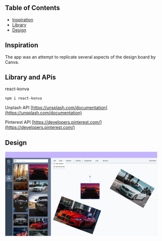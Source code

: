 ## Table of Contents
- [Inspiration](#inspiration)
- [Library](#library)
- [Design](#design)

## Inspiration <a name="inspiration"></a>
The app was an attempt to replicate several aspects of the design board by Canva.

## Library and APis <a name="library"></a>
react-konva
```bash
npm i react-konva
```
Unplash API
[https://unsplash.com/documentation](https://unsplash.com/documentation)

Pinterest API
[https://developers.pinterest.com/](https://developers.pinterest.com/)


## Design <a name="design"></a>
![Prototype](/public/prototype.png)
